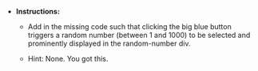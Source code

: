 * **Instructions:**
	* Add in the missing code such that clicking the big blue button triggers a random number (between 1 and 1000) to be selected and prominently displayed in the random-number div.
		 
	* Hint: None. You got this.